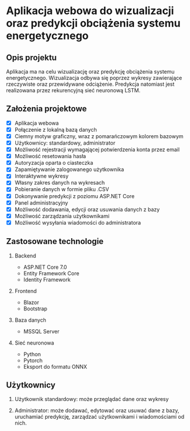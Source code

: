 # Aplikacja webowa do wizualizacji oraz predykcji obciążenia systemu energetycznego

## Opis projektu
Aplikacja ma na celu wizualizację oraz predykcję obciążenia systemu energetycznego. Wizualizacja odbywa się poprzez wykresy zawierające rzeczywiste oraz przewidywane odciążenie. Predykcja natomiast jest realizowana przez rekurencyjną sieć neuronową LSTM.

## Założenia projektowe
- [x] Aplikacja webowa
- [x] Połączenie z lokalną bazą danych
- [x] Ciemny motyw graficzny, wraz z pomarańczowym kolorem bazowym
- [x] Użytkownicy: standardowy, administrator
- [x] Możliwość rejestracji wymagającej potwierdzenia konta przez email
- [x] Możliwość resetowania hasła
- [x] Autoryzacja oparta o ciasteczka
- [x] Zapamiętywanie zalogowanego użytkownika
- [x] Interaktywne wykresy
- [x] Własny zakres danych na wykresach
- [x] Pobieranie danych w formie pliku .CSV
- [x] Dokonywanie predykcji z poziomu ASP.NET Core
- [x] Panel administracyjny
- [x] Możliwość dodawania, edycji oraz usuwania danych z bazy
- [x] Możliwość zarządzania użytkownikami
- [x] Możliwość wysyłania wiadomości do administratora 

## Zastosowane technologie

1. Backend
   - ASP.NET Core 7.0
   - Entity Framework Core
   - Identity Framework

2. Frontend
   - Blazor
   - Bootstrap

3. Baza danych
   - MSSQL Server

4. Sieć neuronowa
   - Python
   - Pytorch
   - Eksport do formatu ONNX

## Użytkownicy

1. Użytkownik standardowy: może przeglądać dane oraz wykresy

2. Administrator: może dodawać, edytować oraz usuwać dane z bazy, uruchamiać predykcję, zarządzać użytkownikami i wiadomościami od nich.
